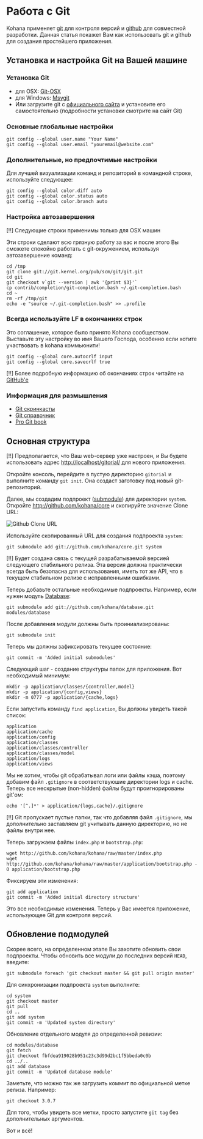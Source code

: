 # Работа с Git

Kohana применяет [git](http://git-scm.com/) для контроля версий и [github](http://github.com/kohana) для совместной разработки. Данная статья покажет Вам как использовать git и github для создания простейшего приложения.

## Установка и настройка Git на Вашей машине

### Установка Git

- для OSX: [Git-OSX](http://code.google.com/p/git-osx-installer/)
- для Windows: [Msygit](http://code.google.com/p/msysgit/)
- Или загрузите git с [официального сайта](http://git-scm.com/) и установите его самостоятельно (подробности установки смотрите на сайт Git)

### Основные глобальные настройки

    git config --global user.name "Your Name"
    git config --global user.email "youremail@website.com"

### Дополнительные, но предпочтимые настройки

Для лучшей визуализации команд и репозиторий в командной строке, используйте следующее:

    git config --global color.diff auto
    git config --global color.status auto
    git config --global color.branch auto

### Настройка автозавершения

[!!] Следующие строки применимы только для OSX машин

Эти строки сделают всю грязную работу за вас и после этого Вы сможете спокойно работать с git-окружением, используя автозавершение команд:

	cd /tmp
	git clone git://git.kernel.org/pub/scm/git/git.git
	cd git
	git checkout v`git --version | awk '{print $3}'`
	cp contrib/completion/git-completion.bash ~/.git-completion.bash
	cd ~
	rm -rf /tmp/git
	echo -e "source ~/.git-completion.bash" >> .profile

### Всегда используйте LF в окончаниях строк

Это соглашение, которое было принято Kohana сообществом. Выставьте эту настройку во имя Вашего Господа, особенно если хотите участвовать в kohana коммьюнити!

    git config --global core.autocrlf input
    git config --global core.savecrlf true

[!!] Более подробную информацию об окончаниях строк читайте на [GitHub'е](http://help.github.com/dealing-with-lineendings/)

### Информация для размышления

- [Git скринкасты](http://www.gitcasts.com/)
- [Git справочник](http://gitref.org/)
- [Pro Git book](http://progit.org/book/)

## Основная структура

[!!] Предполагается, что Ваш web-сервер уже настроен, и Вы будете использовать адрес <http://localhost/gitorial/> для нового приложения.

Откройте консоль, перейдите в пустую директорию `gitorial` и выполните команду `git init`. Она создаст заготовку под новый git-репозиторий.

Далее, мы создадим подпроект ([submodule](http://www.kernel.org/pub/software/scm/git/docs/git-submodule.html)) для директории `system`. Откройте <http://github.com/kohana/core> и скопируйте значение Clone URL:

![Github Clone URL](http://img.skitch.com/20091019-rud5mmqbf776jwua6hx9nm1n.png)

Используйте скопированный URL для создания подпроекта `system`:

	git submodule add git://github.com/kohana/core.git system

[!!] Будет создана связь с текущей разрабатываемой версией следующего стабильного релиза. Эта версия должна практически всегда быть безопасна для использования, иметь тот же API, что в текущем стабильном релизе с исправленными ошибками.

Теперь добавьте остальные необходимые подпроекты. Например, если нужен модуль [Database](http://github.com/kohana/database):

	git submodule add git://github.com/kohana/database.git modules/database

После добавления модули должны быть проиниализированы:

	git submodule init

Теперь мы должны зафиксировать текущее состояние:

	git commit -m 'Added initial submodules'

Следующий шаг - создание структуры папок для приложения. Вот необходимый минимум:

	mkdir -p application/classes/{controller,model}
	mkdir -p application/{config,views}
	mkdir -m 0777 -p application/{cache,logs}

Если запустить команду `find application`, Вы должны увидеть такой список:

	application
	application/cache
	application/config
	application/classes
	application/classes/controller
	application/classes/model
	application/logs
	application/views

Мы не хотим, чтобы git обрабатывал логи или файлы кэша, поэтому добавим файл `.gitignore` в соответствуюшие директории logs и cache. Теперь все нескрытые (non-hidden) файлы будут проигнорированы git'ом:

	echo '[^.]*' > application/{logs,cache}/.gitignore

[!!] Git пропускает пустые папки, так что добавляя файл `.gitignore`, мы дополнительно заставляем git учитывать данную директорию, но не файлы внутри нее.

Теперь загружаем файлы `index.php` и `bootstrap.php`:

	wget http://github.com/kohana/kohana/raw/master/index.php
	wget http://github.com/kohana/kohana/raw/master/application/bootstrap.php -O application/bootstrap.php

Фиксируем эти изменения:

	git add application
	git commit -m 'Added initial directory structure'

Это все необходимые изменения. Теперь у Вас имеется приложение, использующее Git для контроля версий.

## Обновление подмодулей

Скорее всего, на определенном этапе Вы захотите обновить свои подпроекты. Чтобы обновить все модули до последних версий `HEAD`, введите:

	git submodule foreach 'git checkout master && git pull origin master'

Для синхронизации подпроекта `system` выполните:

	cd system
	git checkout master
	git pull
	cd ..
	git add system
	git commit -m 'Updated system directory'

Обновление отдельного модуля до определенной ревизии:

	cd modules/database
	git fetch
	git checkout fbfdea919028b951c23c3d99d2bc1f5bbeda0c0b
	cd ../..
	git add database
	git commit -m 'Updated database module'

Заметьте, что можно так же загрузить коммит по официальной метке релиза. Например:

    git checkout 3.0.7

Для того, чтобы увидеть все метки, просто запустите `git tag` без дополнительных аргументов.

Вот и всё!
